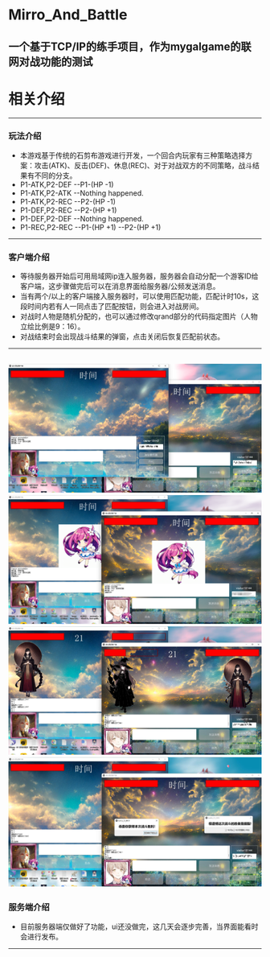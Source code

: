 # Mirro_And_Battle
一个基于TCP/IP的练手项目，作为mygalgame的联网对战功能的测试
---

# 相关介绍
---
### 玩法介绍
> 
* 本游戏基于传统的石剪布游戏进行开发，一个回合内玩家有三种策略选择方案：攻击(ATK)、反击(DEF)、休息(REC)、对于对战双方的不同策略，战斗结果有不同的分支。
* P1-ATK,P2-DEF  --P1-(HP -1)
* P1-ATK,P2-ATK  --Nothing happened.
* P1-ATK,P2-REC  --P2-(HP -1)
* P1-DEF,P2-REC  --P2-(HP +1)
* P1-DEF,P2-DEF  --Nothing happened.
* P1-REC,P2-REC  --P1-(HP +1) --P2-(HP +1)
---
### 客户端介绍
 >
 * 等待服务器开始后可用局域网ip连入服务器，服务器会自动分配一个游客ID给客户端，这步骤做完后可以在消息界面给服务器/公频发送消息。
 * 当有两个/以上的客户端接入服务器时，可以使用匹配功能，匹配计时10s，这段时间内若有人一同点击了匹配按钮，则会进入对战房间。
 * 对战时人物是随机分配的，也可以通过修改qrand部分的代码指定图片（人物立绘比例是9：16）。
 * 对战结束时会出现战斗结果的弹窗，点击关闭后恢复匹配前状态。
 
 ---
 ![界面1](./11.jpg)
 ![界面1](./12.png)
 ![界面1](./13.jpg)
 ![界面1](./14.jpg)
  ---
 ### 服务端介绍
 >
 * 目前服务器端仅做好了功能，ui还没做完，这几天会逐步完善，当界面能看时会进行发布。
 
 ---
 
